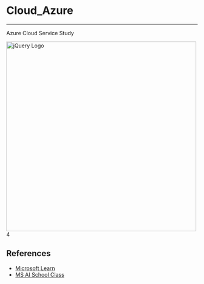 # Cloud_Azure
---

Azure Cloud Service Study

<img src="https://i.pcmag.com/imagery/reviews/06dapK8j91rZ6HEsE4T8uTT-2..v1601499714.png" width="500" alt="jQuery Logo">4

## References
- [Microsoft Learn](https://learn.microsoft.com/en-us/training/azure/)
- [MS AI School Class](https://msaischool.kr/)
